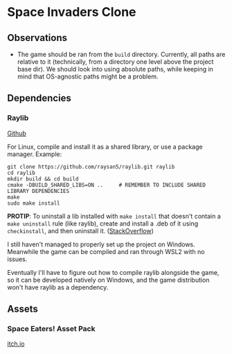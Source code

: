 # Space Invaders Clone

## Observations

* The game should be ran from the `build` directory. Currently, all paths are relative to it (technically, from a directory one level above the project base dir). We should look into using absolute paths, while keeping in mind that OS-agnostic paths might be a problem.

## Dependencies

### Raylib

[Github](https://github.com/raysan5/raylib)

For Linux, compile and install it as a shared library, or use a package manager. Example:

```
git clone https://github.com/raysan5/raylib.git raylib
cd raylib
mkdir build && cd build
cmake -DBUILD_SHARED_LIBS=ON ..     # REMEMBER TO INCLUDE SHARED LIBRARY DEPENDENCIES
make
sudo make install
```

**PROTIP**: To uninstall a lib installed with `make install` that doesn't contain a `make uninstall` rule (like raylib), create and install a .deb of it using `checkinstall`, and then uninstall it. ([StackOverflow](https://stackoverflow.com/questions/1439950/whats-the-opposite-of-make-install-i-e-how-do-you-uninstall-a-library-in-li))

I still haven't managed to properly set up the project on Windows. Meanwhile the game can be compiled and ran through WSL2 with no issues.

Eventually I'll have to figure out how to compile raylib alongside the game, so it can be developed natively on Windows, and the game distribution won't have raylib as a dependency.

## Assets

### Space Eaters! Asset Pack

[itch.io](https://cluly.itch.io/space-eaters/download/eyJleHBpcmVzIjoxNjkwNzcwNDU1LCJpZCI6NTIyMDM1fQ%3d%3d%2eUSTlqOsYFu9kOJUnZIM2oTVyXwg%3d)